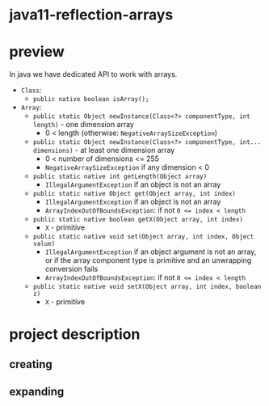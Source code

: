 # java11-reflection-arrays

# preview
In java we have dedicated API to work with arrays.
* `Class`:
   * `public native boolean isArray();`
* `Array`:
    * `public static Object newInstance(Class<?> componentType, int length)` - one dimension array
        * 0 < length (otherwise: `NegativeArraySizeException`)
    * `public static Object newInstance(Class<?> componentType, int... dimensions)` - at least one dimension array
        * 0 < number of dimensions <= 255
        * `NegativeArraySizeException` if any dimension < 0
    * `public static native int getLength(Object array)`
        * `IllegalArgumentException` if an object is not an array
    * `public static native Object get(Object array, int index)`
        * `IllegalArgumentException` if an object is not an array
        * `ArrayIndexOutOfBoundsException`: if not `0 <= index < length`
    * `public static native boolean getX(Object array, int index)`
        * `X` - primitive
    * `public static native void set(Object array, int index, Object value)`
        * `IllegalArgumentException` if an object argument is not an array, 
            or if the array component type is primitive and an unwrapping conversion fails
        * `ArrayIndexOutOfBoundsException`: if not `0 <= index < length`
    * `public static native void setX(Object array, int index, boolean z)`
        * `X` - primitive

# project description

## creating

## expanding